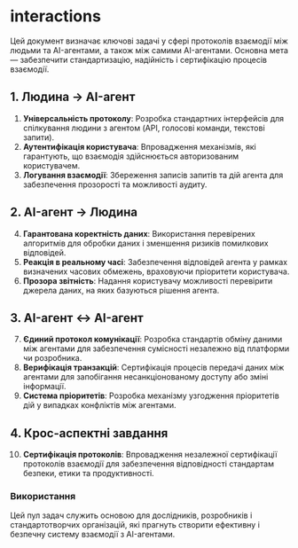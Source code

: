 # interactions

Цей документ визначає ключові задачі у сфері протоколів взаємодії між людьми та AI-агентами, а також між самими AI-агентами. Основна мета — забезпечити стандартизацію, надійність і сертифікацію процесів взаємодії.

## 1. Людина → AI-агент
1. **Універсальність протоколу**: Розробка стандартних інтерфейсів для спілкування людини з агентом (API, голосові команди, текстові запити).
2. **Аутентифікація користувача**: Впровадження механізмів, які гарантують, що взаємодія здійснюється авторизованим користувачем.
3. **Логування взаємодії**: Збереження записів запитів та дій агента для забезпечення прозорості та можливості аудиту.

## 2. AI-агент → Людина
4. **Гарантована коректність даних**: Використання перевірених алгоритмів для обробки даних і зменшення ризиків помилкових відповідей.
5. **Реакція в реальному часі**: Забезпечення відповідей агента у рамках визначених часових обмежень, враховуючи пріоритети користувача.
6. **Прозора звітність**: Надання користувачу можливості перевірити джерела даних, на яких базуються рішення агента.

## 3. AI-агент ↔ AI-агент
7. **Єдиний протокол комунікації**: Розробка стандартів обміну даними між агентами для забезпечення сумісності незалежно від платформи чи розробника.
8. **Верифікація транзакцій**: Сертифікація процесів передачі даних між агентами для запобігання несанкціонованому доступу або зміні інформації.
9. **Система пріоритетів**: Розробка механізму узгодження пріоритетів дій у випадках конфліктів між агентами.

## 4. Крос-аспектні завдання
10. **Сертифікація протоколів**: Впровадження незалежної сертифікації протоколів взаємодії для забезпечення відповідності стандартам безпеки, етики та продуктивності.

### Використання
Цей пул задач служить основою для дослідників, розробників і стандартотворчих організацій, які прагнуть створити ефективну і безпечну систему взаємодії з AI-агентами.


